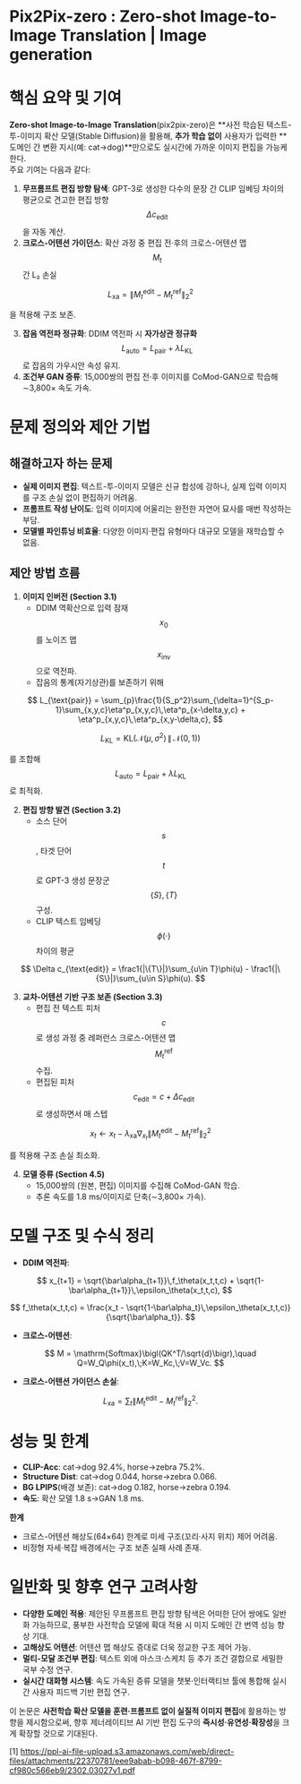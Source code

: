 # Pix2Pix-zero : Zero-shot Image-to-Image Translation | Image generation

# 핵심 요약 및 기여

**Zero-shot Image-to-Image Translation**(pix2pix-zero)은 **사전 학습된 텍스트-투-이미지 확산 모델(Stable Diffusion)을 활용해, **추가 학습 없이** 사용자가 입력한 **도메인 간 변환 지시(예: cat→dog)**만으로도 실시간에 가까운 이미지 편집을 가능케 한다.  
주요 기여는 다음과 같다:  
1. **무프롬프트 편집 방향 탐색**: GPT-3로 생성한 다수의 문장 간 CLIP 임베딩 차이의 평균으로 견고한 편집 방향 $$\Delta c_{\text{edit}}$$을 자동 계산.  
2. **크로스-어텐션 가이던스**: 확산 과정 중 편집 전·후의 크로스-어텐션 맵 $$M_t$$ 간 L₂ 손실  

$$
     L_{\text{xa}} = \|M_t^{\text{edit}} - M_t^{\text{ref}}\|_2^2
   $$  

을 적용해 구조 보존.  

3. **잡음 역전파 정규화**: DDIM 역전파 시 **자가상관 정규화** $$L_{\text{auto}} = L_{\text{pair}} + \lambda L_{\text{KL}}$$로 잡음의 가우시안 속성 유지.  
4. **조건부 GAN 증류**: 15,000쌍의 편집 전·후 이미지를 CoMod-GAN으로 학습해 ∼3,800× 속도 가속.  

# 문제 정의와 제안 기법

## 해결하고자 하는 문제  
- **실제 이미지 편집**: 텍스트-투-이미지 모델은 신규 합성에 강하나, 실제 입력 이미지를 구조 손실 없이 편집하기 어려움.  
- **프롬프트 작성 난이도**: 입력 이미지에 어울리는 완전한 자연어 묘사를 매번 작성하는 부담.  
- **모델별 파인튜닝 비효율**: 다양한 이미지·편집 유형마다 대규모 모델을 재학습할 수 없음.  

## 제안 방법 흐름  
1. **이미지 인버전 (Section 3.1)**  
   - DDIM 역확산으로 입력 잠재 $$x_0$$를 노이즈 맵 $$x_{\text{inv}}$$으로 역전파.  
   - 잡음의 통계(자기상관)를 보존하기 위해

$$
       L_{\text{pair}} = \sum_{p}\frac{1}{S_p^2}\sum_{\delta=1}^{S_p-1}\sum_{x,y,c}\eta^p_{x,y,c}\,\eta^p_{x-\delta,y,c}
       + \eta^p_{x,y,c}\,\eta^p_{x,y-\delta,c},
     $$  

$$
       L_{\text{KL}} = \mathrm{KL}\bigl(\mathcal{N}(\mu,\sigma^2)\,\|\,\mathcal{N}(0,1)\bigr)
     $$  

를 조합해 $$L_{\text{auto}}=L_{\text{pair}}+\lambda L_{\text{KL}}$$ 로 최적화.  

2. **편집 방향 발견 (Section 3.2)**  
   - 소스 단어 $$s$$, 타겟 단어 $$t$$로 GPT-3 생성 문장군 $$\{S\},\{T\}$$ 구성.  
   - CLIP 텍스트 임베딩 $$\phi(\cdot)$$ 차이의 평균  

$$
       \Delta c_{\text{edit}} = \frac1{|\{T\}|}\sum_{u\in T}\phi(u)
       - \frac1{|\{S\}|}\sum_{u\in S}\phi(u).
     $$  

3. **교차-어텐션 기반 구조 보존 (Section 3.3)**  
   - 편집 전 텍스트 피처 $$c$$로 생성 과정 중 레퍼런스 크로스-어텐션 맵 $$M_t^{\text{ref}}$$ 수집.  
   - 편집된 피처 $$c_{\text{edit}}=c+\Delta c_{\text{edit}}$$로 생성하면서 매 스텝  

$$
       x_t \leftarrow x_t - \lambda_{\text{xa}}\nabla_{x_t}\|M_t^{\text{edit}}-M_t^{\text{ref}}\|_2^2
     $$  

를 적용해 구조 손실 최소화.  

4. **모델 증류 (Section 4.5)**  
   - 15,000쌍의 (원본, 편집) 이미지를 수집해 CoMod-GAN 학습.  
   - 추론 속도를 1.8 ms/이미지로 단축(∼3,800× 가속).  

# 모델 구조 및 수식 정리

- **DDIM 역전파**:

$$
    x_{t+1} = \sqrt{\bar\alpha_{t+1}}\,f_\theta(x_t,t,c)
    + \sqrt{1-\bar\alpha_{t+1}}\,\epsilon_\theta(x_t,t,c),
  $$  

$$
    f_\theta(x_t,t,c) = \frac{x_t - \sqrt{1-\bar\alpha_t}\,\epsilon_\theta(x_t,t,c)}{\sqrt{\bar\alpha_t}}.
  $$

- **크로스-어텐션**:  

$$
    M = \mathrm{Softmax}\bigl(QK^T/\sqrt{d}\bigr),\quad
    Q=W_Q\phi(x_t),\;K=W_Kc,\;V=W_Vc.
  $$

- **크로스-어텐션 가이던스 손실**:  

$$
    L_{\text{xa}} = \sum_t\|M_t^{\text{edit}} - M_t^{\text{ref}}\|_2^2.
  $$

# 성능 및 한계

- **CLIP-Acc**: cat→dog 92.4%, horse→zebra 75.2%.  
- **Structure Dist**: cat→dog 0.044, horse→zebra 0.066.  
- **BG LPIPS**(배경 보존): cat→dog 0.182, horse→zebra 0.194.  
- **속도**: 확산 모델 1.8 s→GAN 1.8 ms.  

**한계**  
- 크로스-어텐션 해상도(64×64) 한계로 미세 구조(꼬리·사지 위치) 제어 어려움.  
- 비정형 자세·복잡 배경에서는 구조 보존 실패 사례 존재.  

# 일반화 및 향후 연구 고려사항

- **다양한 도메인 적용**: 제안된 무프롬프트 편집 방향 탐색은 어떠한 단어 쌍에도 일반화 가능하므로, 풍부한 사전학습 모델에 확대 적용 시 미지 도메인 간 번역 성능 향상 기대.  
- **고해상도 어텐션**: 어텐션 맵 해상도 증대로 더욱 정교한 구조 제어 가능.  
- **멀티-모달 조건부 편집**: 텍스트 외에 마스크·스케치 등 추가 조건 결합으로 세밀한 국부 수정 연구.  
- **실시간 대화형 시스템**: 속도 가속된 증류 모델을 챗봇·인터랙티브 툴에 통합해 실시간 사용자 피드백 기반 편집 연구.  

이 논문은 **사전학습 확산 모델을 훈련·프롬프트 없이 실질적 이미지 편집**에 활용하는 방향을 제시함으로써, 향후 제너레이티브 AI 기반 편집 도구의 **즉시성·유연성·확장성**을 크게 확장할 것으로 기대된다.

[1] https://ppl-ai-file-upload.s3.amazonaws.com/web/direct-files/attachments/22370781/eee9abab-b098-467f-8799-cf980c566eb9/2302.03027v1.pdf
